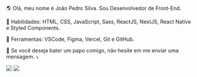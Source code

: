 <!-- <img src="https://raw.githubusercontent.com/MicaelliMedeiros/micaellimedeiros/master/image/computer-illustration.png" min-width="400px" max-width="400px" width="400px" align="right" alt="Computador "> -->

<p align="left"> 
  🌎 Olá, meu nome é João Pedro Silva. Sou Desenvolvedor de Front-End.
</p>

<p align="left">
  🦄 Habilidades: HTML, CSS, JavaScript, Sass, ReactJS, NextJS, React Native e Styled Components.
</p>

<p align="left">
 💼 Ferramentas: VSCode, Figma,  Vercel, Git e GitHub.
</p>

<p align="left">
  💌 Se você deseja bater um papo comigo, não hesite em me enviar uma mensagem. ⤵️
</p>

<p align="left">
  <a href="mailto:pedrojoaoti@gmail.com" target='_blank' alt="Gmail">
  <img src="https://img.shields.io/badge/-Gmail-FF0000?style=flat-square&labelColor=FF0000&logo=gmail&logoColor=white&link=pedrojoaoti@gmail.com" /></a>

  <a href="https://www.linkedin.com/in/joao-pedro-silva-s/" target='_blank' alt="Linkedin">
  <img src="https://img.shields.io/badge/-Linkedin-0e76a8?style=flat-square&logo=Linkedin&logoColor=white&link=https://www.linkedin.com/in/joao-pedro-silva-s/" /></a>
</p>  
 
